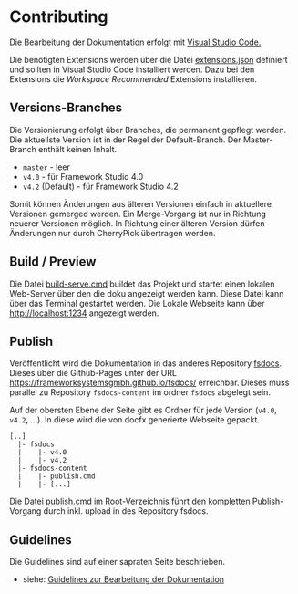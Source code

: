 # Contributing

Die Bearbeitung der Dokumentation erfolgt mit [Visual Studio Code.](https://code.visualstudio.com/)

Die benötigten Extensions werden über die Datei [extensions.json](.vscode/extensions.json) definiert und sollten in Visual Studio Code installiert werden. Dazu bei den Extensions die *Workspace Recommended* Extensions installieren.

## Versions-Branches

Die Versionierung erfolgt über Branches, die permanent gepflegt werden. Die aktuellste Version ist in der Regel der Default-Branch. Der Master-Branch enthält keinen Inhalt.

* `master` - leer
* `v4.0` - für Framework Studio 4.0
* `v4.2` (Default) - für Framework Studio 4.2

Somit können Änderungen aus älteren Versionen einfach in aktuellere Versionen gemerged werden. Ein Merge-Vorgang ist nur in Richtung neuerer Versionen möglich. In Richtung einer älteren Version dürfen Änderungen nur durch CherryPick übertragen werden.

## Build / Preview

Die Datei [build-serve.cmd](build-serve.cmd) buildet das Projekt und startet einen lokalen Web-Server über den die doku angezeigt werden kann. Diese Datei kann über das Terminal gestartet werden. Die Lokale Webseite kann über <http://localhost:1234> angezeigt werden.

## Publish

Veröffentlicht wird die Dokumentation in das anderes Repository [fsdocs](https://github.com/FrameworkSystemsGmbH/fsdocs). Dieses über die Github-Pages unter der URL <https://frameworksystemsgmbh.github.io/fsdocs/> erreichbar. Dieses muss parallel zu Repository `fsdocs-content` im ordner `fsdocs` abgelegt sein.

Auf der obersten Ebene der Seite gibt es Ordner für jede Version (`v4.0`, `v4.2`, ...). In diese wird die von docfx generierte Webseite gepackt.

```text
[..]
  |- fsdocs
  |    |- v4.0
  |    |- v4.2
  |- fsdocs-content
  |    |- publish.cmd
  |    |- [...]
```

Die Datei [publish.cmd](publish.cmd) im Root-Verzeichnis führt den kompletten Publish-Vorgang durch inkl. upload in des Repository fsdocs.

## Guidelines

Die Guidelines sind auf einer sapraten Seite beschrieben.

* siehe: [Guidelines zur Bearbeitung der Dokumentation](guidelines/index.md)
